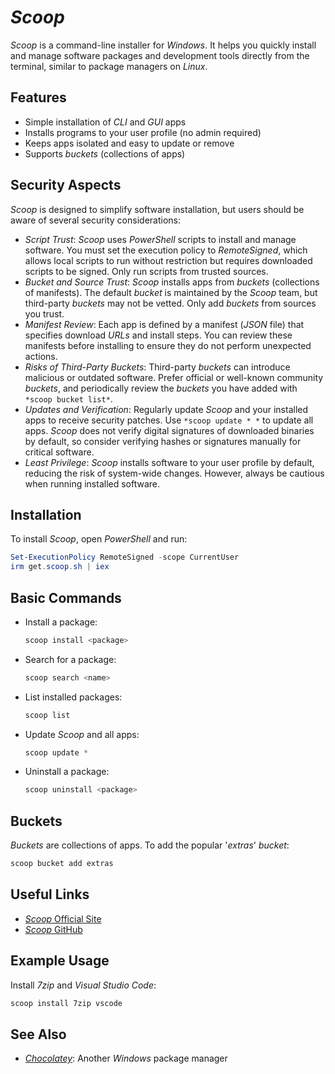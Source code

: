 # *Scoop*

*Scoop* is a command-line installer for *Windows*. 
It helps you quickly install and manage software packages and development tools directly from the terminal, similar to package managers on *Linux*.

## Features
- Simple installation of *CLI* and *GUI* apps
- Installs programs to your user profile (no admin required)
- Keeps apps isolated and easy to update or remove
- Supports *buckets* (collections of apps)

## Security Aspects
*Scoop* is designed to simplify software installation, but users should be aware of several security considerations:

- *Script Trust*: *Scoop* uses *PowerShell* scripts to install and manage software. You must set the execution policy to *RemoteSigned*, which allows local scripts to run without restriction but requires downloaded scripts to be signed. Only run scripts from trusted sources.
- *Bucket and Source Trust*: *Scoop* installs apps from *buckets* (collections of manifests). The default *bucket* is maintained by the *Scoop* team, but third-party *buckets* may not be vetted. Only add *buckets* from sources you trust.
- *Manifest Review*: Each app is defined by a manifest (*JSON* file) that specifies download *URLs* and install steps. You can review these manifests before installing to ensure they do not perform unexpected actions.
- *Risks of Third-Party Buckets*: Third-party *buckets* can introduce malicious or outdated software. Prefer official or well-known community *buckets*, and periodically review the *buckets* you have added with `*scoop bucket list*`.
- *Updates and Verification*: Regularly update *Scoop* and your installed apps to receive security patches. Use `*scoop update * *` to update all apps. *Scoop* does not verify digital signatures of downloaded binaries by default, so consider verifying hashes or signatures manually for critical software.
- *Least Privilege*: *Scoop* installs software to your user profile by default, reducing the risk of system-wide changes. However, always be cautious when running installed software.

## Installation
To install *Scoop*, open *PowerShell* and run:

```powershell
Set-ExecutionPolicy RemoteSigned -scope CurrentUser
irm get.scoop.sh | iex
```

## Basic Commands
- Install a package:
  ```powershell
  scoop install <package>
  ```
- Search for a package:
  ```powershell
  scoop search <name>
  ```
- List installed packages:
  ```powershell
  scoop list
  ```
- Update *Scoop* and all apps:
  ```powershell
  scoop update *
  ```
- Uninstall a package:
  ```powershell
  scoop uninstall <package>
  ```

## Buckets
*Buckets* are collections of apps. To add the popular '*extras*' *bucket*:

```powershell
scoop bucket add extras
```

## Useful Links
- [*Scoop* Official Site](https://scoop.sh/)
- [*Scoop* GitHub](https://github.com/ScoopInstaller/Scoop)

## Example Usage
Install *7zip* and *Visual Studio Code*:
```powershell
scoop install 7zip vscode
```

## See Also
- [*Chocolatey*](./chocolatey.md): Another *Windows* package manager

